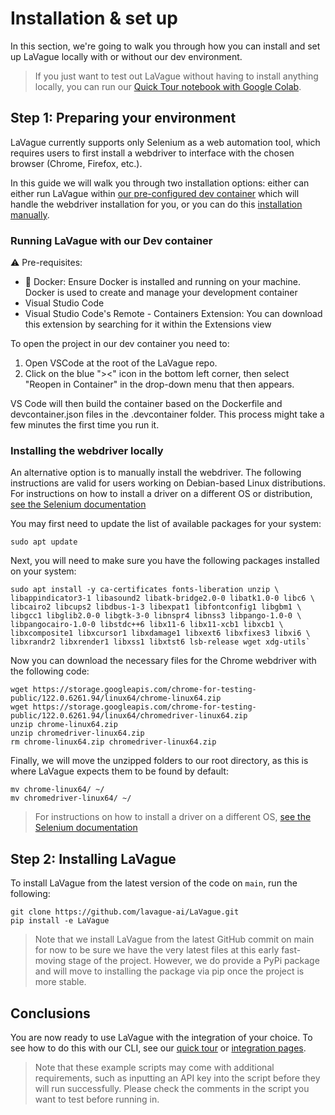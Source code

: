 
# Installation & set up

In this section, we're going to walk you through how you can install and set up LaVague locally with or without our dev environment.

> If you just want to test out LaVague without having to install anything locally, you can run our [Quick Tour notebook with Google Colab](https://colab.research.google.com/github/lavague-ai/lavague/blob/main/docs/docs/get-started/quick-tour.ipynb).

## Step 1: Preparing your environment

LaVague currently supports only Selenium as a web automation tool, which requires users to first install a webdriver to interface with the chosen browser (Chrome, Firefox, etc.).

In this guide we will walk you through two installation options: either can either run LaVague within [our pre-configured dev container](#run-lavague-with-our-dev-container) which will handle the webdriver installation for you, or you can do this [installation manually](#installing-the-webdriver-locally).

### Running LaVague with our Dev container

⚠️ Pre-requisites:
- 🐋 Docker: Ensure Docker is installed and running on your machine. Docker is used to create and manage your development container
- Visual Studio Code
- Visual Studio Code's Remote - Containers Extension: You can download this extension by searching for it within the Extensions view

To open the project in our dev container you need to:

1. Open VSCode at the root of the LaVague repo.
2. Click on the blue "><" icon in the bottom left corner, then select "Reopen in Container" in the drop-down menu that then appears.

VS Code will then build the container based on the Dockerfile and devcontainer.json files in the .devcontainer folder. This process might take a few minutes the first time you run it.

### Installing the webdriver locally

An alternative option is to manually install the webdriver. The following instructions are valid for users working on Debian-based Linux distributions. For instructions on how to install a driver on a different OS or distribution, [see the Selenium documentation](https://selenium-python.readthedocs.io/installation.html#drivers)

You may first need to update the list of available packages for your system:

```
sudo apt update
```

Next, you will need to make sure you have the following packages installed on your system:
```
sudo apt install -y ca-certificates fonts-liberation unzip \
libappindicator3-1 libasound2 libatk-bridge2.0-0 libatk1.0-0 libc6 \
libcairo2 libcups2 libdbus-1-3 libexpat1 libfontconfig1 libgbm1 \
libgcc1 libglib2.0-0 libgtk-3-0 libnspr4 libnss3 libpango-1.0-0 \
libpangocairo-1.0-0 libstdc++6 libx11-6 libx11-xcb1 libxcb1 \
libxcomposite1 libxcursor1 libxdamage1 libxext6 libxfixes3 libxi6 \
libxrandr2 libxrender1 libxss1 libxtst6 lsb-release wget xdg-utils`
```

Now you can download the necessary files for the Chrome webdriver with the following code:
```
wget https://storage.googleapis.com/chrome-for-testing-public/122.0.6261.94/linux64/chrome-linux64.zip
wget https://storage.googleapis.com/chrome-for-testing-public/122.0.6261.94/linux64/chromedriver-linux64.zip
unzip chrome-linux64.zip
unzip chromedriver-linux64.zip
rm chrome-linux64.zip chromedriver-linux64.zip
```

Finally, we will move the unzipped folders to our root directory, as this is where LaVague expects them to be found by default:
```
mv chrome-linux64/ ~/
mv chromedriver-linux64/ ~/
```

> For instructions on how to install a driver on a different OS, [see the Selenium documentation](https://selenium-python.readthedocs.io/installation.html#drivers)

## Step 2: Installing LaVague

To install LaVague from the latest version of the code on `main`, run the following:

```
git clone https://github.com/lavague-ai/LaVague.git
pip install -e LaVague
```

> Note that we install LaVague from the latest GitHub commit on main for now to be sure we have the very latest files at this early fast-moving stage of the project. However, we do provide a PyPi package and will move to installing the package via pip once the project is more stable.

## Conclusions

You are now ready to use LaVague with the integration of your choice. To see how to do this with our CLI, see our [quick tour](./quick-tour.ipynb) or [integration pages](../integrations/hugging-face-api.ipynb).

> Note that these example scripts may come with additional requirements, such as inputting an API key into the script before they will run successfully. Please check the comments in the script you want to test before running in.